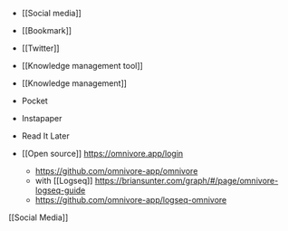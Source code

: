 - [[Social media]]
- [[Bookmark]]
- [[Twitter]]
- [[Knowledge management tool]]
- [[Knowledge management]]

- Pocket
- Instapaper
- Read It Later
- [[Open source]] https://omnivore.app/login
	-  https://github.com/omnivore-app/omnivore
	-  with [[Logseq]] https://briansunter.com/graph/#/page/omnivore-logseq-guide
	-  https://github.com/omnivore-app/logseq-omnivore

[[Social Media]]
